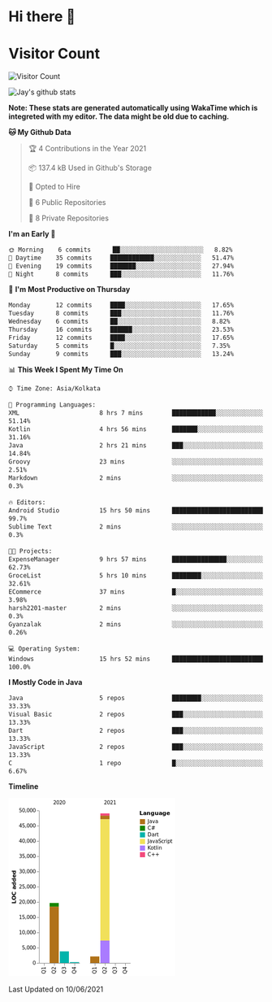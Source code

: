 # Hi there 👋 

# Visitor Count
![Visitor Count](https://profile-counter.glitch.me/jay-buddhdev/count.svg)

![Jay's github stats](https://github-readme-stats.vercel.app/api?username=jay-buddhdev&show_icons=true&theme=chartreuse-dark)

**Note: These stats are generated automatically using WakaTime which is integreted with my editor. The data might be old due to caching.**

<!--START_SECTION:waka-->
**🐱 My Github Data** 

> 🏆 4 Contributions in the Year 2021
 > 
> 📦 137.4 kB Used in Github's Storage 
 > 
> 💼 Opted to Hire
 > 
> 📜 6 Public Repositories 
 > 
> 🔑 8 Private Repositories  
 > 
**I'm an Early 🐤** 

```text
🌞 Morning    6 commits      ██░░░░░░░░░░░░░░░░░░░░░░░   8.82% 
🌆 Daytime    35 commits     ████████████░░░░░░░░░░░░░   51.47% 
🌃 Evening    19 commits     ███████░░░░░░░░░░░░░░░░░░   27.94% 
🌙 Night      8 commits      ███░░░░░░░░░░░░░░░░░░░░░░   11.76%

```
📅 **I'm Most Productive on Thursday** 

```text
Monday       12 commits     ████░░░░░░░░░░░░░░░░░░░░░   17.65% 
Tuesday      8 commits      ███░░░░░░░░░░░░░░░░░░░░░░   11.76% 
Wednesday    6 commits      ██░░░░░░░░░░░░░░░░░░░░░░░   8.82% 
Thursday     16 commits     ██████░░░░░░░░░░░░░░░░░░░   23.53% 
Friday       12 commits     ████░░░░░░░░░░░░░░░░░░░░░   17.65% 
Saturday     5 commits      █░░░░░░░░░░░░░░░░░░░░░░░░   7.35% 
Sunday       9 commits      ███░░░░░░░░░░░░░░░░░░░░░░   13.24%

```


📊 **This Week I Spent My Time On** 

```text
⌚︎ Time Zone: Asia/Kolkata

💬 Programming Languages: 
XML                      8 hrs 7 mins        ████████████░░░░░░░░░░░░░   51.14% 
Kotlin                   4 hrs 56 mins       ███████░░░░░░░░░░░░░░░░░░   31.16% 
Java                     2 hrs 21 mins       ███░░░░░░░░░░░░░░░░░░░░░░   14.84% 
Groovy                   23 mins             ░░░░░░░░░░░░░░░░░░░░░░░░░   2.51% 
Markdown                 2 mins              ░░░░░░░░░░░░░░░░░░░░░░░░░   0.3%

🔥 Editors: 
Android Studio           15 hrs 50 mins      █████████████████████████   99.7% 
Sublime Text             2 mins              ░░░░░░░░░░░░░░░░░░░░░░░░░   0.3%

🐱‍💻 Projects: 
ExpenseManager           9 hrs 57 mins       ███████████████░░░░░░░░░░   62.73% 
GroceList                5 hrs 10 mins       ████████░░░░░░░░░░░░░░░░░   32.61% 
ECommerce                37 mins             █░░░░░░░░░░░░░░░░░░░░░░░░   3.98% 
harsh2201-master         2 mins              ░░░░░░░░░░░░░░░░░░░░░░░░░   0.3% 
Gyanzalak                2 mins              ░░░░░░░░░░░░░░░░░░░░░░░░░   0.26%

💻 Operating System: 
Windows                  15 hrs 52 mins      █████████████████████████   100.0%

```

**I Mostly Code in Java** 

```text
Java                     5 repos             ████████░░░░░░░░░░░░░░░░░   33.33% 
Visual Basic             2 repos             ███░░░░░░░░░░░░░░░░░░░░░░   13.33% 
Dart                     2 repos             ███░░░░░░░░░░░░░░░░░░░░░░   13.33% 
JavaScript               2 repos             ███░░░░░░░░░░░░░░░░░░░░░░   13.33% 
C                        1 repo              █░░░░░░░░░░░░░░░░░░░░░░░░   6.67%

```


**Timeline**

![Chart not found](https://raw.githubusercontent.com/jay-buddhdev/jay-buddhdev/master/charts/bar_graph.png) 


 Last Updated on 10/06/2021
<!--END_SECTION:waka-->


